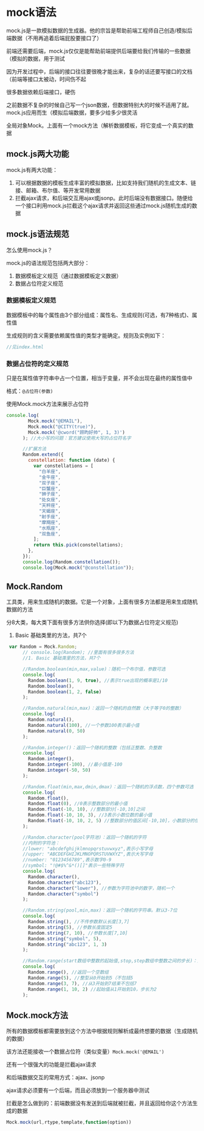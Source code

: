 # mock语法

mock.js是一款模拟数据的生成器。他的宗旨是帮助前端工程师自己创造/模拟后端数据（不用再追着后端屁股要接口了）

前端还需要后端，mock.js仅仅是能帮助前端提供后端要给我们传输的一些数据（模拟的数据，用于测试

因为开发过程中，后端的接口往往要很晚才能出来，复杂的话还要写接口的文档（前端等接口太被动，时间伤不起

很多数据依赖后端接口，硬伤

之前数据不复杂的时候自己写一个json数据，但数据特别大的时候不适用了就。mock.js应用而生（模拟后端数据，要多少给多少很灵活

全局对象Mock。上面有一个mock方法（解析数据模板，将它变成一个真实的数据

## mock.js两大功能

mock.js有两大功能：
1. 可以根据数据的模板生成丰富的模拟数据，比如支持我们随机的生成文本、链接、邮箱、布尔值、等开发常用数据
2. 拦截ajax请求，和后端交互用ajax或jsonp。此时后端没有数据接口。随便给一个接口利用mock.js拦截这个ajax请求并返回这些通过mock.js随机生成的数据

## mock.js语法规范

怎么使用mock.js？

mock.js的语法规范包括两大部分：
1. 数据模板定义规范（通过数据模板定义数据）
2. 数据占位符定义规范

### 数据模板定义规范

数据模板中的每个属性由3个部分组成：属性名、生成规则(可选，有7种格式)、属性值

生成规则的含义需要依赖属性值的类型才能确定。规则及实例如下：

```js
//见index.html
```

### 数据占位符的定义规范

只是在属性值字符串中占一个位置，相当于变量，并不会出现在最终的属性值中

格式：```@占位符(参数)```

使用Mock.mock方法来展示占位符

```js
console.log(
        Mock.mock("@EMAIL"),
        Mock.mock("@CITY(true)"),
        Mock.mock('@cword("顾昀好帅", 1, 3)')
      ); //大小写的问题：官方建议使用大写的占位符名字

      //扩展方法
      Random.extend({
        constellation: function (date) {
          var constellations = [
            "白羊座",
            "金牛座",
            "双子座",
            "巨蟹座",
            "狮子座",
            "处女座",
            "天秤座",
            "天蝎座",
            "射手座",
            "摩羯座",
            "水瓶座",
            "双鱼座",
          ];
          return this.pick(constellations);
        },
      });
      console.log(Random.constellation());
      console.log(Mock.mock("@constellation"));
```

## Mock.Random

工具类，用来生成随机的数据。它是一个对象，上面有很多方法都是用来生成随机数据的方法

分8大类，每大类下面有很多方法供你选择(即以下为数据占位符定义规范)

1. Basic 基础类里的方法，共7个

```js
 var Random = Mock.Random;
      // console.log(Random); //里面有很多很多方法
      //1. Basic 基础类里的方法，共7个

      //Random.boolean(min,max,value)：随机一个布尔值，参数可选
      console.log(
        Random.boolean(1, 9, true), //表示true出现的概率是1/10
        Random.boolean(),
        Random.boolean(1, 2, false)
      );

      //Random.natural(min,max)：返回一个随机的自然数（大于等于0的整数）
      console.log(
        Random.natural(),
        Random.natural(100), //一个参数100表示最小值
        Random.natural(0, 50)
      );

      //Random.integer()：返回一个随机的整数（包括正整数、负整数
      console.log(
        Random.integer(),
        Random.integer(-100), //最小值是-100
        Random.integer(-50, 50)
      );

      //Random.float(min,max,dmin,dmax)：返回一个随机的浮点数，四个参数可选
      console.log(
        Random.float(),
        Random.float(0), //0表示整数部分的最小值
        Random.float(-10, 10), //整数部分[-10,10]之间
        Random.float(-10, 10, 3), //3表示小数位数的最小值
        Random.float(-10, 10, 2, 5) //整数部分的值区间[-10,10]，小数部分的位数区间[2,5]
      );

      //Random.character(pool字符池)：返回一个随机的字符
      //内附的字符池：
      //lower: "abcdefghijklmnopqrstuvwxyz",表示小写字母
      //upper: "ABCDEFGHIJKLMNOPQRSTUVWXYZ",表示大写字母
      //number: "0123456789",表示数字0-9
      //symbol: "!@#$%^&*()[]"表示一些特殊字符
      console.log(
        Random.character(),
        Random.character("abc123"),
        Random.character("lower"), //参数为字符池中的数字，随机一个
        Random.character("symbol")
      );

      //Random.string(pool,min,max)：返回一个随机的字符串。默认3-7位
      console.log(
        Random.string(), //不传参数默认长度[3,7]
        Random.string(5), //参数长度固定5
        Random.string(7, 10), //参数长度[7,10]
        Random.string("symbol", 5),
        Random.string("abc123", 1, 3)
      );

      //Random.range(start数组中整数的起始值,stop,step数组中整数之间的步长)：返回一个整型数组
      console.log(
        Random.range(), //返回一个空数组
        Random.range(5), //整型从0开始到5（不包括5
        Random.range(3, 7), //从3开始到7结束不包括7
        Random.range(1, 10, 2) //起始值从1开始到10，步长为2
      );
```

## Mock.mock方法

所有的数据模板都需要放到这个方法中根据规则解析成最终想要的数据（生成随机的数据）

该方法还能接收一个数据占位符（类似变量）```Mock.mock('@EMAIL')```

还有一个很强大的功能是拦截ajax请求

和后端数据交互的常用方式：ajax、jsonp

ajax请求必须要有一个后端，而且必须放到一个服务器中测试

拦截是怎么做到的：前端数据没有发送到后端就被拦截，并且返回给你这个方法生成的数据

```js
Mock.mock(url,rtype,template,function(option))
```